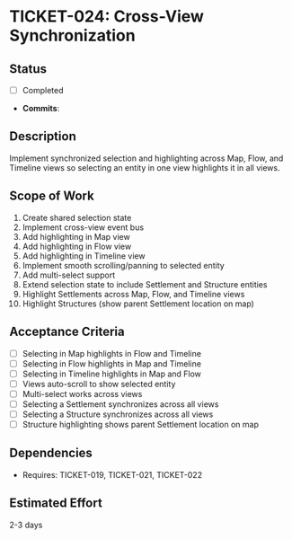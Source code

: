 # TICKET-024: Cross-View Synchronization

## Status

- [ ] Completed
- **Commits**:

## Description

Implement synchronized selection and highlighting across Map, Flow, and Timeline views so selecting an entity in one view highlights it in all views.

## Scope of Work

1. Create shared selection state
2. Implement cross-view event bus
3. Add highlighting in Map view
4. Add highlighting in Flow view
5. Add highlighting in Timeline view
6. Implement smooth scrolling/panning to selected entity
7. Add multi-select support
8. Extend selection state to include Settlement and Structure entities
9. Highlight Settlements across Map, Flow, and Timeline views
10. Highlight Structures (show parent Settlement location on map)

## Acceptance Criteria

- [ ] Selecting in Map highlights in Flow and Timeline
- [ ] Selecting in Flow highlights in Map and Timeline
- [ ] Selecting in Timeline highlights in Map and Flow
- [ ] Views auto-scroll to show selected entity
- [ ] Multi-select works across views
- [ ] Selecting a Settlement synchronizes across all views
- [ ] Selecting a Structure synchronizes across all views
- [ ] Structure highlighting shows parent Settlement location on map

## Dependencies

- Requires: TICKET-019, TICKET-021, TICKET-022

## Estimated Effort

2-3 days
